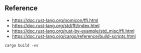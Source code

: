 
## Reference

- https://doc.rust-lang.org/nomicon/ffi.html
- https://doc.rust-lang.org/std/ffi/index.html
- https://doc.rust-lang.org/rust-by-example/std_misc/ffi.html
- https://doc.rust-lang.org/cargo/reference/build-scripts.html

```
cargo build -vv
```
